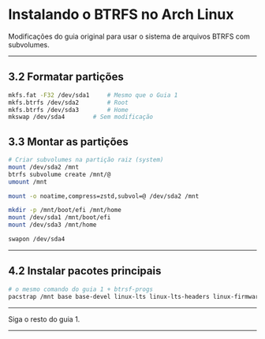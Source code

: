 # Instalando o BTRFS no Arch Linux

Modificações do guia original para usar o sistema de arquivos BTRFS com subvolumes.

---

## 3.2 Formatar partições

```bash
mkfs.fat -F32 /dev/sda1		# Mesmo que o Guia 1
mkfs.btrfs /dev/sda2		# Root
mkfs.btrfs /dev/sda3		# Home
mkswap /dev/sda4		# Sem modificação

```

## 3.3 Montar as partições

```bash
# Criar subvolumes na partição raiz (system)
mount /dev/sda2 /mnt
btrfs subvolume create /mnt/@
umount /mnt

mount -o noatime,compress=zstd,subvol=@ /dev/sda2 /mnt

mkdir -p /mnt/boot/efi /mnt/home
mount /dev/sda1 /mnt/boot/efi
mount /dev/sda3 /mnt/home

swapon /dev/sda4

```

---

## 4.2 Instalar pacotes principais 

```bash
# o mesmo comando do guia 1 + btrsf-progs
pacstrap /mnt base base-devel linux-lts linux-lts-headers linux-firmware nano vim btrfs-progs

```

---

Siga o resto do guia 1.

---
